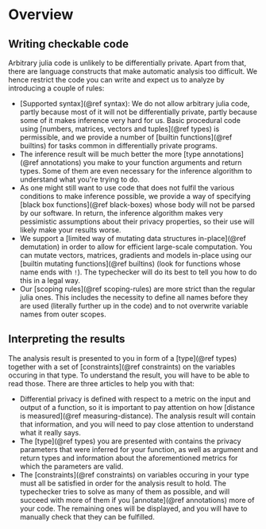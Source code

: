 
# Overview
## Writing checkable code
Arbitrary julia code is unlikely to be differentially private. Apart from that, there are language constructs that make automatic analysis too difficult. We hence restrict the code you can write and expect us to analyze by introducing a couple of rules:

- [Supported syntax](@ref syntax): We do not allow arbitrary julia code, partly because most of it will not be differentially private, partly because some of it makes inference very hard for us. Basic procedural code using [numbers, matrices, vectors and tuples](@ref types) is permissible, and we provide a number of [builtin functions](@ref builtins) for tasks common in differentially private programs.
- The inference result will be much better the more [type annotations](@ref annotations) you make to your function arguments and return types. Some of them are even necessary for the inference algorithm to understand what you're trying to do.
- As one might still want to use code that does not fulfil the various conditions to make inference possible, we provide a way of specifying [black box functions](@ref black-boxes) whose body will not be parsed by our software. In return, the inference algorithm makes very pessimistic assumptions about their privacy properties, so their use will likely make your results worse.
- We support a [limited way of mutating data structures in-place](@ref demutation) in order to allow for efficient large-scale computation. You can mutate vectors, matrices, gradients and models in-place using our [builtin mutating functions](@ref builtins) (look for functions whose name ends with `!`). The typechecker will do its best to tell you how to do this in a legal way.
- Our [scoping rules](@ref scoping-rules) are more strict than the regular julia ones. This includes the necessity to define all names before they are used (literally further up in the code) and to not overwrite variable names from outer scopes.

## Interpreting the results
The analysis result is presented to you in form of a [type](@ref types) together with a set of [constraints](@ref constraints) on the variables occuring in that type. To understand the result, you will have to be able to read those. There are three articles to help you with that:

- Differential privacy is defined with respect to a metric on the input and output of a function, so it is important to pay attention on how [distance is measured](@ref measuring-distance). The analysis result will contain that information, and you will need to pay close attention to understand what it really says.
- The [type](@ref types) you are presented with contains the privacy parameters that were inferred for your function, as well as argument and return types and information about the aforementioned metrics for which the parameters are valid.
- The [constraints](@ref constraints) on variables occuring in your type must all be satisfied in order for the analysis result to hold. The typechecker tries to solve as many of them as possible, and will succeed with more of them if you [annotate](@ref annotations) more of your code. The remaining ones will be displayed, and you will have to manually check that they can be fulfilled.
